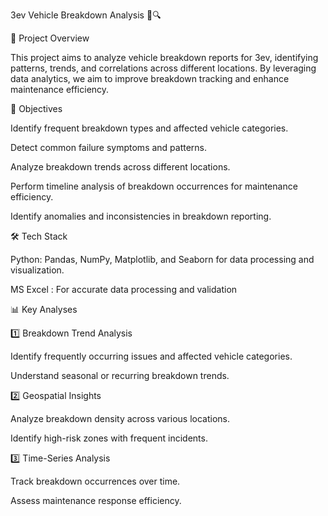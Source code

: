 3ev Vehicle Breakdown Analysis 🚗🔍

📌 Project Overview

This project aims to analyze vehicle breakdown reports for 3ev, identifying patterns, trends, and correlations across different locations. By leveraging data analytics, we aim to improve breakdown tracking and enhance maintenance efficiency.

🎯 Objectives

Identify frequent breakdown types and affected vehicle categories.

Detect common failure symptoms and patterns.

Analyze breakdown trends across different locations.

Perform timeline analysis of breakdown occurrences for maintenance efficiency.

Identify anomalies and inconsistencies in breakdown reporting.

🛠 Tech Stack

Python: Pandas, NumPy, Matplotlib, and Seaborn for data processing and visualization.

MS Excel : For accurate data processing and validation

📊 Key Analyses

1️⃣ Breakdown Trend Analysis

Identify frequently occurring issues and affected vehicle categories.

Understand seasonal or recurring breakdown trends.

2️⃣ Geospatial Insights

Analyze breakdown density across various locations.

Identify high-risk zones with frequent incidents.

3️⃣ Time-Series Analysis

Track breakdown occurrences over time.

Assess maintenance response efficiency.
